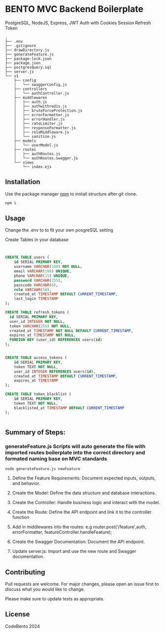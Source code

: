 # BENTO MVC Backend Boilerplate

PostgreSQL, NodeJS, Express, JWT Auth with Cookies Session Refresh Token

```
.
├── .env
├── .gitignore
├── drawDirectory.js
├── generateFeature.js
├── package-lock.json
├── package.json
├── postgresQuery.sql
├── server.js
└── v1
    ├── config
    │   └── swaggerConfig.js
    ├── controllers
    │   └── authController.js
    ├── middlewares
    │   ├── auth.js
    │   ├── authwithredis.js
    │   ├── bruteForceProtection.js
    │   ├── errorFormatter.js
    │   ├── errorHandler.js
    │   ├── rateLimiter.js
    │   ├── responseFormatter.js
    │   ├── roleMiddleware.js
    │   └── sanitize.js
    ├── models
    │   └── userModel.js
    ├── routes
    │   ├── authRoutes.js
    │   └── authRoutes.swagger.js
    └── views
        └── index.ejs
```


## Installation

Use the package manager [npm](https://nodejs.org/en) to install structure after git clone.

```bash
npm i 
```

## Usage
Change the .env to to fit your own posgreSQL setting

Create Tables in your database

```sql


CREATE TABLE users (
    id SERIAL PRIMARY KEY,
    username VARCHAR(100) NOT NULL,
    email VARCHAR(100) UNIQUE,
    phone VARCHAR(15) UNIQUE,
    password VARCHAR(255),
    passcode VARCHAR(6),
    role VARCHAR(50),
    created_at TIMESTAMP DEFAULT CURRENT_TIMESTAMP,
    last_login TIMESTAMP
);

CREATE TABLE refresh_tokens (
  id SERIAL PRIMARY KEY,
  user_id INTEGER NOT NULL,
  token VARCHAR(255) NOT NULL,
  created_at TIMESTAMP NOT NULL DEFAULT CURRENT_TIMESTAMP,
  expires_at TIMESTAMP NOT NULL,
  FOREIGN KEY (user_id) REFERENCES users(id)
);


CREATE TABLE access_tokens (
    id SERIAL PRIMARY KEY,
    token TEXT NOT NULL,
    user_id INTEGER REFERENCES users(id),
    created_at TIMESTAMP DEFAULT CURRENT_TIMESTAMP,
    expires_at TIMESTAMP
);

CREATE TABLE token_blacklist (
    id SERIAL PRIMARY KEY,
    token TEXT NOT NULL,
    blacklisted_at TIMESTAMP DEFAULT CURRENT_TIMESTAMP
);



```

## Summary of Steps: 
### generateFeature.js Scripts will auto generate the file with imported routes boilerplate into the correct directory and formated naming base on MVC standards 

```
node generateFeature.js newFeature
```

   1. Define the Feature Requirements: Document expected inputs, outputs, and behavior.

   2. Create the Model: Define the data structure and database interactions.

   3. Create the Controller: Handle business logic and interact with the model.

   4. Create the Route: Define the API endpoint and link it to the controller function

   5. Add in middlewares into the routes:
        e.g router.post('/feature',auth, errorFormatter, featureController.handleFeature);

   6. Create the Swagger Documentation: Document the API endpoint.

   7. Update server.js: Import and use the new route and Swagger documentation.

## Contributing

Pull requests are welcome. For major changes, please open an issue first
to discuss what you would like to change.

Please make sure to update tests as appropriate.

## License
CodeBento 2024
